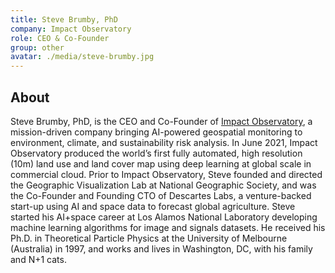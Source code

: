 ```yaml
---
title: Steve Brumby, PhD
company: Impact Observatory
role: CEO & Co-Founder
group: other
avatar: ./media/steve-brumby.jpg
---
```

## About

Steve Brumby, PhD, is the CEO and Co-Founder of [Impact Observatory](https://www.impactobservatory.com/), a mission-driven company bringing AI-powered geospatial monitoring to environment, climate, and sustainability risk analysis. In June 2021, Impact Observatory produced the world’s first fully automated, high resolution (10m) land use and land cover map using deep learning at global scale in commercial cloud. Prior to Impact Observatory, Steve founded and directed the Geographic Visualization Lab at National Geographic Society, and was the Co-Founder and Founding CTO of Descartes Labs, a venture-backed start-up using AI and space data to forecast global agriculture. Steve started his AI+space career at Los Alamos National Laboratory developing machine learning algorithms for image and signals datasets. He received his Ph.D. in Theoretical Particle Physics at the University of Melbourne (Australia) in 1997, and works and lives in Washington, DC, with his family and N+1 cats.